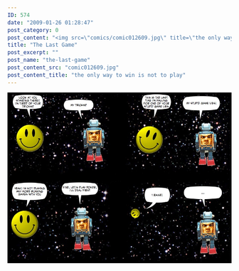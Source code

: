 ```yaml
---
ID: 574
date: "2009-01-26 01:28:47"
post_category: 0
post_content: "<img src=\"comics/comic012609.jpg\" title=\"the only way to win is not to play\" />"
title: "The Last Game"
post_excerpt: ""
post_name: "the-last-game"
post_content_src: "comic012609.jpg"
post_content_title: "the only way to win is not to play"
---
```



[![the only way to win is not to play](/comics-hi-res/comic012609.jpg)](/comics-hi-res/comic012609.jpg "the only way to win is not to play")
